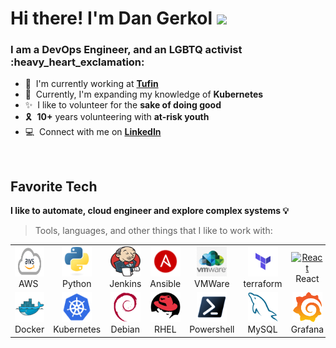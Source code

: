 <h1 align="left" id="macropower-title">Hi there! I'm Dan Gerkol <img src="https://media.giphy.com/media/hvRJCLFzcasrR4ia7z/giphy.gif" width="25px"> </h1>
<h3 align="left">I am a DevOps Engineer, and an LGBTQ activist :heavy_heart_exclamation:</h3>




- :office: &nbsp;I'm currently working at **[Tufin]**
- :seedling: &nbsp;Currently, I'm expanding my knowledge of **Kubernetes**
- :sparkles: &nbsp;I like to volunteer for the **sake of doing good**
- :reminder_ribbon: &nbsp;**10+** years volunteering with **at-risk youth**
- :computer: &nbsp;Connect with me on **[LinkedIn]**

<br>

<h2 align="left" id="macropower-tech">Favorite Tech</h2>

<b> I like to automate, cloud engineer and explore complex systems 💡</b>
<br> 
> Tools, languages, and other things that I like to work with:

<table>
  <tr>
    <td align="center" width="96">
      <a href="#macropower-tech">
        <img src="./images/aws-2.png" width="48" height="48" alt="AWS" />
      </a>
      <br>AWS&nbsp;
    </td>
    <td align="center" width="96">
      <a href="#dgerkol">
        <img src="./images/python-original.svg" width="48" height="48" alt="Python" />
      </a>
      <br>Python
    </td>
    <td align="center" width="96">
      <a href="#dgerkol">
        <img src="./images/jenkins_logo.svg" width="48" height="48" alt="Jenkins" />
      </a>
      <br>Jenkins
    </td>
    <td align="center" width="96">
      <a href="#dgerkol">
        <img src="./images/ansible.svg" width="48" height="48" alt="Ansible" />
      </a>
      <br>Ansible
    </td>
    <td align="center" width="96">
      <a href="#dgerkol">
        <img src="./images/vmware.png" width="48" height="48" alt="VMWare" />
      </a>
      <br>VMWare
    </td>
    <td align="center" width="96">
      <a href="#dgerkol">
        <img src="./images/terraform.svg" width="48" height="48" alt="Terraform" />
      </a>
      <br>terraform
    </td>
    <td align="center" width="96">
      <a href="#dgerkol" >
        <img src="./img/react-original.svg" width="48" height="48" alt="React" />
      </a>
      <br>React
    </td>
    <td align="center" width="96">
      <a href="#dgerkol">
        <img src="./img/bootstrap-plain.svg" width="48" height="48" alt="Bootstrap" />
      </a>
      <br>Bootstrap
    </td>
    <td align="center" width="96">
      <a href="#dgerkol">
        <img src="./img/sass-original.svg" width="48" height="48" alt="Sass" />
      </a>
      <br>Sass
    </td>
  </tr>
  <tr>
    <td align="center" width="96"> 
      <a href="#dgerkol" >
        <img src="./images/docker-original.svg" width="48" height="48" alt="Docker" />
      </a>
      <br>Docker
    </td>
    <td align="center" width="96">
      <a href="#dgerkol" >
        <img src="./images/kubernetes-icon-color.svg" width="48" height="48" alt="Kubernetes" />
      </a>
      <br>Kubernetes
    </td>
    <td align="center"  width="96">
      <a href="#dgerkol">
        <img src="./images/debian-original.svg" width="48" height="48" alt="Debian" />
      </a>
      <br>Debian
    </td>
    <td align="center"  width="96">
      <a href="#dgerkol">
        <img src="./images/redhat-original.svg" width="48" height="48" alt="RHEL" />
      </a>
      <br>RHEL
    </td>
    <td align="center" width="96">
      <a href="#dgerkol"> 
		<img src="./images/ps_black_128.svg" width="48" height="48" alt="Powershell" />
      </a>
      <br>Powershell
    </td>
    <td align="center"  width="96">
      <a href="#dgerkol">
        <img src="./images/mysql-original.svg" width="48" height="48" alt="MySQL" />
      </a>
      <br>MySQL
    </td>
    <td align="center" width="96">
      <a href="#dgerkol" >
        <img src="./images/grafana_icon.svg" width="48" height="48" alt="Grafana" />
      </a>
      <br>Grafana
    </td>
    <td align="center" width="96">
      <a href="#dgerkol" >
        <img src="./images/prometheus-icon-color.svg" width="48" height="48" alt="Prometheus" />
      </a>
      <br>Prometheus
    </td>
    <td align="center" width="96">
      <a href="#dgerkol" >
        <img src="https://raw.githubusercontent.com/cncf/artwork/master/projects/thanos/icon/color/thanos-icon-color.svg" width="48" height="48" alt="Thanos" />
      </a>
      <br>Thanos
    </td>
  </tr>
</table>


<!-- links -->

[Tufin]: https://www.tufin.com "Tufin Home"
[linkedin]: https://www.linkedin.com/in/dan-gerkol "Dan Gerkol LinkedIn"
